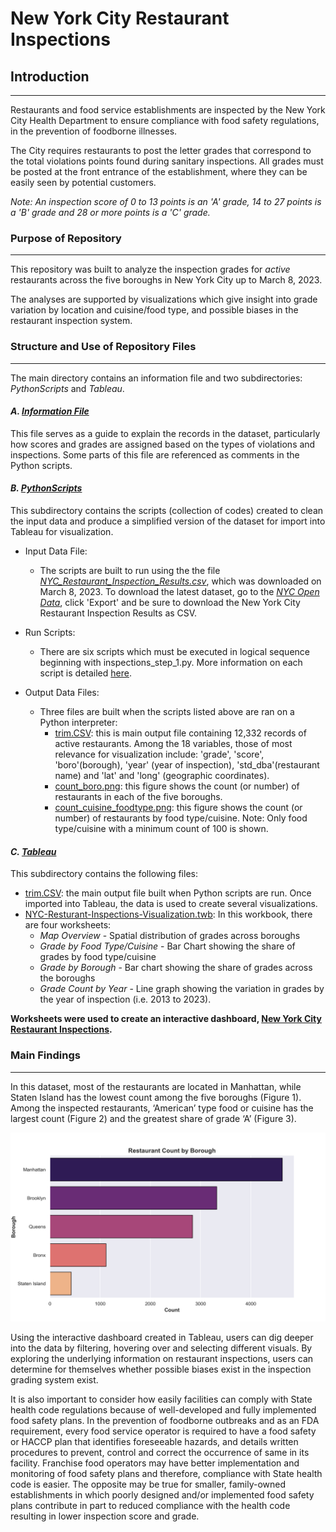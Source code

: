 # **New York City Restaurant Inspections**

## **Introduction**
***
Restaurants and food service establishments are inspected by the New York City Health Department to ensure compliance with food safety regulations, in the prevention of foodborne illnesses. 

The City requires restaurants to post the letter grades that correspond to the total violations points found during sanitary inspections. All grades must be posted at the front entrance of the establishment, where they can be easily seen by potential customers. 

*Note: An inspection score of 0 to 13 points is an 'A' grade, 14 to 27 points is a 'B' grade and 28 or more points is a 'C' grade.* 

### **Purpose of Repository**
***
This repository was built to analyze the inspection grades for *active* restaurants across the five boroughs in New York City up to March 8, 2023. 

The analyses are supported by visualizations which give insight into grade variation by location and cuisine/food type, and possible biases in the restaurant inspection system.

### **Structure and Use of Repository Files**
***
The main directory contains an information file and two subdirectories: *PythonScripts* and *Tableau*.

#### *A. [Information File](About_NYC_Restaurant_Inspection_Data_on_NYC_OpenData_Information_File.pdf)*
This file serves as a guide to explain the records in the dataset, particularly how scores and grades are assigned based on the types of violations and inspections. Some parts of this file are referenced as comments in the Python scripts.

#### *B. [PythonScripts](https://github.com/GabAAlphonso/NYCRestaurantInspections/tree/main/Python%20Scripts)*
This subdirectory contains the scripts (collection of codes) created to clean the input data and produce a simplified version of the dataset for import into Tableau for visualization. 

- Input Data File: 
    - The scripts are built to run using the the file *[NYC_Restaurant_Inspection_Results.csv](NYC_Restaurant_Inspection_Results.csv)*, which was downloaded on March 8, 2023. To download the latest dataset, go to the [*NYC Open Data*](https://data.cityofnewyork.us/Health/DOHMH-New-York-City-Restaurant-Inspection-Results/43nn-pn8j), click 'Export' and be sure to download the New York City Restaurant Inspection Results as CSV.

- Run Scripts: 
    - There are six scripts which must be executed in logical sequence beginning with inspections_step_1.py. More information on each script is detailed [here](https://github.com/GabAAlphonso/NYCRestaurantInspections/blob/main/Python%20Scripts/README.md).
        

- Output Data Files: 
    - Three files are built when the scripts listed above are ran on a Python interpreter:
        - [trim.CSV](https://github.com/GabAAlphonso/NYCRestaurantInspections/blob/main/Python%20Scripts/trim.csv): this is main output file containing 12,332 records of active restaurants. Among the 18 variables, those of most relevance for visualization include: 'grade', 'score', 'boro'(borough), 'year' (year of inspection), 'std_dba'(restaurant name) and 'lat' and 'long' (geographic coordinates).
        - [count_boro.png](count_boro.png): this figure shows the count (or number) of restaurants in each of the five boroughs.
        - [count_cuisine_foodtype.png](count_cuisine_foodtype.png): this figure shows the count (or number) of restaurants by food type/cuisine. Note: Only food type/cuisine with a minimum count of 100 is shown.

#### *C. [Tableau](Tableau)*
This subdirectory contains the following files:
 - [trim.CSV](trim.csv): the main output file built when Python scripts are run. Once imported into Tableau, the data is used to create several visualizations.
 - [NYC-Resturant-Inspections-Visualization.twb](Tableau/NYC-Resturant-Inspections-Visualization.twb): In this workbook, there are four worksheets:
    - *Map Overview* - Spatial distribution of grades across boroughs
    - *Grade by Food Type/Cuisine* - Bar Chart showing the share of grades by food type/cuisine
    - *Grade by Borough* - Bar chart showing the share of grades across the boroughs
    - *Grade Count by Year* - Line graph showing the variation in grades by the year of inspection (i.e. 2013 to 2023).

**Worksheets were used to create an interactive dashboard, [New York City Restaurant Inspections](https://public.tableau.com/app/profile/gabriella.alphonso/viz/NYCResturantInspections/NYCRestaurantsInspections).** 

### **Main Findings**
---
 In this dataset, most of the restaurants are located in Manhattan, while Staten Island has the lowest count among the five boroughs (Figure 1). Among the inspected restaurants, ‘American’ type food or cuisine has the largest count (Figure 2) and the greatest share of grade ‘A’ (Figure 3).

 ![Figure 1: Restaurant Count by Borough](https://github.com/GabAAlphonso/NYCRestaurantInspections/blob/main/Python%20Scripts/count_boro.png)
 
Using the interactive dashboard created in Tableau, users can dig deeper into the data by filtering, hovering over and selecting different visuals. By exploring the underlying information on restaurant inspections, users can determine for themselves whether possible biases exist in the inspection grading system exist. 

It is also important to consider how easily facilities can comply with State health code regulations because of well-developed and fully implemented food safety plans. In the prevention of foodborne outbreaks and as an FDA requirement, every food service operator is required to have a food safety or HACCP plan that identifies foreseeable hazards, and details written procedures to prevent, control and correct the occurrence of same in its facility. Franchise food operators may have better implementation and monitoring of food safety plans and therefore, compliance with State health code is easier. The opposite may be true for smaller, family-owned establishments in which poorly designed and/or implemented food safety plans contribute in part to reduced compliance with the health code resulting in lower inspection score and grade. 
